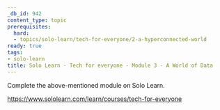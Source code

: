 ```yaml
---
_db_id: 942
content_type: topic
prerequisites:
  hard:
  - topics/solo-learn/tech-for-everyone/2-a-hyperconnected-world
ready: true
tags:
- solo-learn
title: Solo Learn - Tech for everyone - Module 3 - A World of Data
---
```


Complete the above-mentioned module on Solo Learn.

https://www.sololearn.com/learn/courses/tech-for-everyone